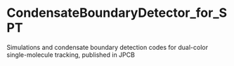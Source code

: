 # CondensateBoundaryDetector_for_SPT
Simulations and condensate boundary detection codes for dual-color single-molecule tracking, published in JPCB
